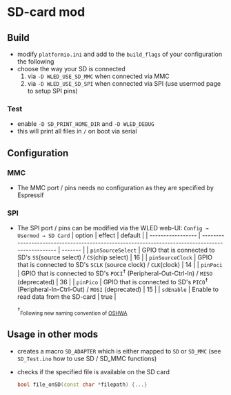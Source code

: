 # SD-card mod

## Build
- modify `platformio.ini` and add to the `build_flags` of your configuration the following
- choose the way your SD is connected
  1. via `-D WLED_USE_SD_MMC` when connected via MMC
  2. via `-D WLED_USE_SD_SPI` when connected via SPI (use usermod page to setup SPI pins)

### Test
- enable `-D SD_PRINT_HOME_DIR` and `-D WLED_DEBUG`
- this will print all files in `/` on boot via serial

## Configuration
### MMC
- The MMC port / pins needs no configuration as they are specified by Espressif
### SPI
- The SPI port / pins can be modified via the WLED web-UI: `Config → Usermod → SD Card`
  | option            | effect                                                                                           | default |
  | ----------------- | ------------------------------------------------------------------------------------------------ | ------- |
  | `pinSourceSelect` | GPIO that is connected to SD's `SS`(source select) / `CS`(chip select)                           | 16      |
  | `pinSourceClock`  | GPIO that is connected to SD's `SCLK` (source clock) / `CLK`(clock)                              | 14      |
  | `pinPoci`         | GPIO that is connected to SD's `POCI`<sup>☨</sup> (Peripheral-Out-Ctrl-In) / `MISO` (deprecated) | 36      |
  | `pinPico`         | GPIO that is connected to SD's `PICO`<sup>☨</sup> (Peripheral-In-Ctrl-Out) / `MOSI` (deprecated) | 15      |
  | `sdEnable`        | Enable to read data from the SD-card                                                             | true    |

  <sup>☨</sup><sub>Following new naming convention of [OSHWA](https://www.oshwa.org/a-resolution-to-redefine-spi-signal-names/)</sub>

## Usage in other mods
- creates a macro `SD_ADAPTER` which is either mapped to `SD` or `SD_MMC` (see `SD_Test.ino` how to use SD / SD_MMC functions)

-  checks if the specified file is available on the SD card
   ```cpp
   bool file_onSD(const char *filepath) {...}
   ```